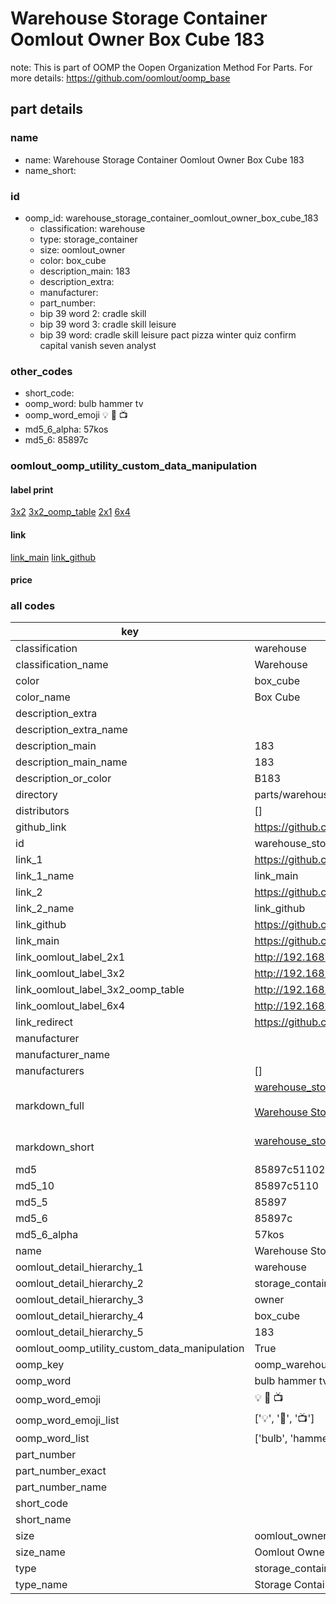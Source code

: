 # Warehouse Storage Container Oomlout Owner Box Cube 183  

note: This is part of OOMP the Oopen Organization Method For Parts. For more details: https://github.com/oomlout/oomp_base

##  part details
  







### name
* name: Warehouse Storage Container Oomlout Owner Box Cube 183
* name_short: 
### id
* oomp_id: warehouse_storage_container_oomlout_owner_box_cube_183
  * classification: warehouse
  * type: storage_container
  * size: oomlout_owner
  * color: box_cube
  * description_main: 183
  * description_extra: 
  * manufacturer: 
  * part_number: 
  * bip 39 word 2: cradle skill
  * bip 39 word 3: cradle skill leisure
  * bip 39 word: cradle skill leisure pact pizza winter quiz confirm capital vanish seven analyst

### other_codes
* short_code: 
* oomp_word: bulb hammer tv
* oomp_word_emoji :bulb: :hammer: :tv:
* md5_6_alpha: 57kos
* md5_6: 85897c






### oomlout_oomp_utility_custom_data_manipulation
#### label print
[3x2](http://192.168.1.245:1112/?label=oomp%2057kos)
[3x2_oomp_table](http://192.168.1.108:1112/?label=oomp%2057kos)
[2x1](http://192.168.1.242:1112/?label=oomp%2057kos)
[6x4](http://192.168.1.55:1112/?label=oomp%2057kos)    

#### link

[link_main](https://github.com/oomlout/oomlout_oomp_version_1_messy/tree/main/parts/warehouse_storage_container_oomlout_owner_box_cube_183) [link_github](https://github.com/oomlout/oomlout_oomp_version_1_messy/tree/main/parts/warehouse_storage_container_oomlout_owner_box_cube_183)                             

#### price







### all codes 
| key | value |  
| --- | --- |  
| classification | warehouse |  
| classification_name | Warehouse |  
| color | box_cube |  
| color_name | Box Cube |  
| description_extra |  |  
| description_extra_name |  |  
| description_main | 183 |  
| description_main_name | 183 |  
| description_or_color | B183 |  
| directory | parts/warehouse_storage_container_oomlout_owner_box_cube_183 |  
| distributors | [] |  
| github_link | https://github.com/oomlout/oomlout_oomp_part_src/tree/main/parts/warehouse_storage_container_oomlout_owner_box_cube_183 |  
| id | warehouse_storage_container_oomlout_owner_box_cube_183 |  
| link_1 | https://github.com/oomlout/oomlout_oomp_version_1_messy/tree/main/parts/warehouse_storage_container_oomlout_owner_box_cube_183 |  
| link_1_name | link_main |  
| link_2 | https://github.com/oomlout/oomlout_oomp_version_1_messy/tree/main/parts/warehouse_storage_container_oomlout_owner_box_cube_183 |  
| link_2_name | link_github |  
| link_github | https://github.com/oomlout/oomlout_oomp_version_1_messy/tree/main/parts/warehouse_storage_container_oomlout_owner_box_cube_183 |  
| link_main | https://github.com/oomlout/oomlout_oomp_version_1_messy/tree/main/parts/warehouse_storage_container_oomlout_owner_box_cube_183 |  
| link_oomlout_label_2x1 | http://192.168.1.242:1112/?label=oomp%2057kos |  
| link_oomlout_label_3x2 | http://192.168.1.245:1112/?label=oomp%2057kos |  
| link_oomlout_label_3x2_oomp_table | http://192.168.1.108:1112/?label=oomp%2057kos |  
| link_oomlout_label_6x4 | http://192.168.1.55:1112/?label=oomp%2057kos |  
| link_redirect | https://github.com/oomlout/oomlout_oomp_version_1_messy/tree/main/parts/warehouse_storage_container_oomlout_owner_box_cube_183 |  
| manufacturer |  |  
| manufacturer_name |  |  
| manufacturers | [] |  
| markdown_full | [warehouse_storage_container_oomlout_owner_box_cube_183](none)<br>[](none)<br>[Warehouse Storage Container Oomlout Owner Box Cube 183](none)<br><br> |  
| markdown_short | [warehouse_storage_container_oomlout_owner_box_cube_183](none)<br><br> |  
| md5 | 85897c51102ef5fff052d9eaff72998f |  
| md5_10 | 85897c5110 |  
| md5_5 | 85897 |  
| md5_6 | 85897c |  
| md5_6_alpha | 57kos |  
| name | Warehouse Storage Container Oomlout Owner Box Cube 183 |  
| oomlout_detail_hierarchy_1 | warehouse |  
| oomlout_detail_hierarchy_2 | storage_container |  
| oomlout_detail_hierarchy_3 | owner |  
| oomlout_detail_hierarchy_4 | box_cube |  
| oomlout_detail_hierarchy_5 | 183 |  
| oomlout_oomp_utility_custom_data_manipulation | True |  
| oomp_key | oomp_warehouse_storage_container_oomlout_owner_box_cube_183 |  
| oomp_word | bulb hammer tv |  
| oomp_word_emoji | :bulb: :hammer: :tv: |  
| oomp_word_emoji_list | [':bulb:', ':hammer:', ':tv:'] |  
| oomp_word_list | ['bulb', 'hammer', 'tv'] |  
| part_number |  |  
| part_number_exact |  |  
| part_number_name |  |  
| short_code |  |  
| short_name |  |  
| size | oomlout_owner |  
| size_name | Oomlout Owner |  
| type | storage_container |  
| type_name | Storage Container |  
